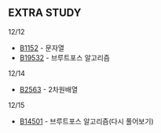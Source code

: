 ## EXTRA STUDY

12/12
- [B1152](B1152.java) - 문자열
- [B19532](B19532.java) - 브루트포스 알고리즘

12/14
- [B2563](B2563.java) - 2차원배열

12/15
- [B14501](B14501.java) - 브루트포스 알고리즘(다시 풀어보기)
